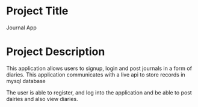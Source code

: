 # Project Title
Journal App

# Project Description

This application allows users to signup, login and post journals in a form of diaries.
This application communicates with a live api to store records in mysql database 

The user is able to register, and log into the application and be able to post dairies and also view diaries.





